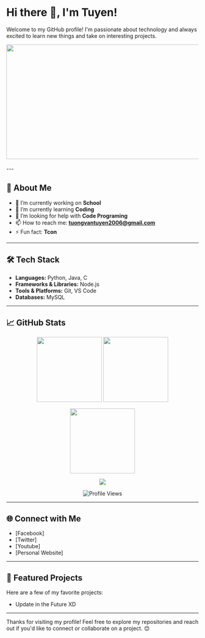# Hi there 👋, I'm Tuyen!

Welcome to my GitHub profile! I'm passionate about technology and always excited to learn new things and take on interesting projects.

<img src="https://user-images.githubusercontent.com/74038190/212284136-03988914-d899-44b4-b1d9-4eeccf656e44.gif" width="1000"  height="300">
<br><br>
---

## 🚀 About Me

- 🔭 I’m currently working on **School**
- 🌱 I’m currently learning **Coding**
- 🤔 I’m looking for help with **Code Programing**
- 📫 How to reach me: **tuongvantuyen2006@gmail.com**
- ⚡ Fun fact: **Tcon**

---

## 🛠️ Tech Stack

- **Languages:** Python, Java, C
- **Frameworks & Libraries:** Node.js
- **Tools & Platforms:** Git, VS Code
- **Databases:** MySQL

---

## 📈 GitHub Stats

<p align="center">
  <img src="https://github-readme-stats.vercel.app/api?username=vantuyendev&show_icons=true&theme=tokyonight&count_private=true" height="170"/>
  <img src="https://github-readme-stats.vercel.app/api/top-langs/?username=vantuyendev&layout=compact&theme=tokyonight&langs_count=8" height="170"/>
</p>

<p align="center">
  <img src="https://github-readme-streak-stats.herokuapp.com?user=vantuyendev&theme=tokyonight&date_format=M%20j%5B%2C%20Y%5D" height="170"/>
</p>

<p align="center">
  <img src="https://github-profile-trophy.vercel.app/?username=vantuyendev&theme=tokyonight&margin-w=10&no-frame=true" />
</p>

<p align="center">
  <img src="https://komarev.com/ghpvc/?username=vantuyendev&color=blueviolet" alt="Profile Views"/>
</p>

---

## 🌐 Connect with Me

- [Facebook]
- [Twitter]
- [Youtube]
- [Personal Website]

---

## 📂 Featured Projects

Here are a few of my favorite projects:
- Update in the Future XD 
---

Thanks for visiting my profile! Feel free to explore my repositories and reach out if you'd like to connect or collaborate on a project. 😊
